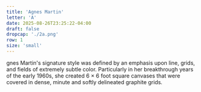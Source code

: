 ```yaml
---
title: 'Agnes Martin'
letter: 'A'
date: 2025-08-26T23:25:22-04:00
draft: false
dropcap: './2a.png'
row: 1
size: 'small'
---
```

gnes Martin's signature style was defined by an emphasis upon line, grids, and fields of extremely subtle color. Particularly in her breakthrough years of the early 1960s, she created 6 × 6 foot square canvases that were covered in dense, minute and softly delineated graphite grids.
